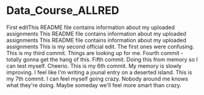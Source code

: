 # Data_Course_ALLRED
First editThis README file contains information about my uploaded assignments
This README file contains information about my uploaded assignments
This README file contains information about my uploaded assignments
This is my second official edit. The first ones were confusing.
This is my third commit. Things are looking up for me.
Fourth commit - totally gonna get the hang of this.
Fifth commit. Doing this from memory so I can test myself. Cheerio.
This is my 6th commit. My memory is slowly improving. I feel like I'm writing a jounal entry on a deserted island.
This is my 7th commit. I can feel myself going crazy. Nobody around me knows what they're doing. Maybe someday we'll feel more smart than crazy.
